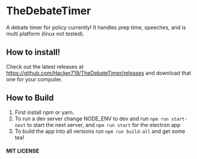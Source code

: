 # TheDebateTimer
A debate timer for policy currently! It handles prep time, speeches, and is multi platform (linux not tested). 

## How to install!
Check out the latest releases at https://github.com/Hacker719/TheDebateTimer/releases and download that one for your computer.

## How to Build

1. First install npm or yarn.
2. To run a dev server change NODE_ENV to dev and run `npm run start-next` to start the next server, and `npm run start` for the electron app
3. To build the app into all versions run `npm run build-all` and get some tea!


#### MIT LICENSE
